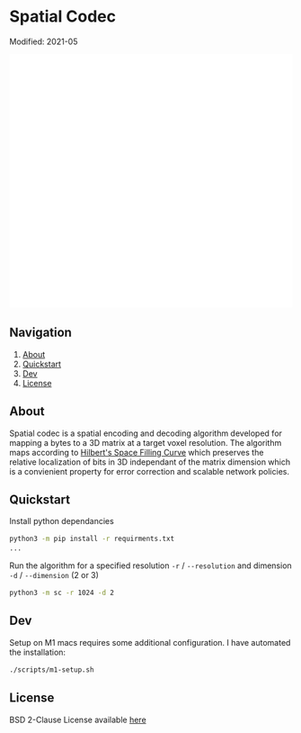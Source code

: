 # Spatial Codec
Modified: 2021-05

<p align="center">
  <img src="docs/img/LEAP_INS_WHITE.png" width="900" height="450"/>
</p>

## Navigation
  1. [About](#about)
  2. [Quickstart](#quickstart)
  3. [Dev](#dev)
  4. [License](#license)

## About
Spatial codec is a spatial encoding and decoding algorithm developed for mapping a bytes to a 3D matrix at a target voxel resolution. The algorithm maps according to [Hilbert's Space Filling Curve](https://en.wikipedia.org/wiki/Hilbert_curve) which preserves the relative localization of bits in 3D independant of the matrix dimension which is a convienient property for error correction and scalable network policies.

## Quickstart
Install python dependancies
```bash
python3 -m pip install -r requirments.txt
...
```
Run the algorithm for a specified resolution `-r` / `--resolution` and dimension `-d` / `--dimension` (2 or 3)
```bash
python3 -m sc -r 1024 -d 2
```

## Dev
Setup on M1 macs requires some additional configuration. I have automated the installation:
```bash
./scripts/m1-setup.sh
```

## License
BSD 2-Clause License available [here](LICENSE)
